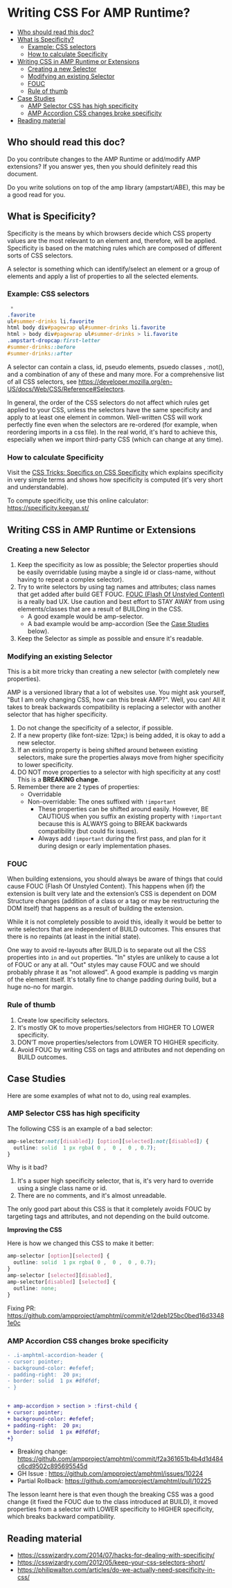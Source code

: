 # Writing CSS For AMP Runtime?

<!--
  (Do not remove or edit this comment.)

  This table-of-contents is automatically generated. To generate it, run:
    amp markdown-toc --fix
-->

-   [Who should read this doc?](#who-should-read-this-doc)
-   [What is Specificity?](#what-is-specificity)
    -   [Example: CSS selectors](#example-css-selectors)
    -   [How to calculate Specificity](#how-to-calculate-specificity)
-   [Writing CSS in AMP Runtime or Extensions](#writing-css-in-amp-runtime-or-extensions)
    -   [Creating a new Selector](#creating-a-new-selector)
    -   [Modifying an existing Selector](#modifying-an-existing-selector)
    -   [FOUC](#fouc)
    -   [Rule of thumb](#rule-of-thumb)
-   [Case Studies](#case-studies)
    -   [AMP Selector CSS has high specificity](#amp-selector-css-has-high-specificity)
    -   [AMP Accordion CSS changes broke specificity](#amp-accordion-css-changes-broke-specificity)
-   [Reading material](#reading-material)

## Who should read this doc?

Do you contribute changes to the AMP Runtime or add/modify AMP extensions? If you answer yes, then you should definitely read this document.

Do you write solutions on top of the amp library (ampstart/ABE), this may be a good read for
you.

## What is Specificity?

Specificity is the means by which browsers decide which CSS property values are the most
relevant to an element and, therefore, will be applied. Specificity is based on the matching rules
which are composed of different sorts of CSS selectors.

A selector is something which can identify/select an element or a group of elements and apply a
list of properties to all the selected elements.

### Example: CSS selectors

```css
 *
.favorite
ul#summer-drinks li.favorite
html body div#pagewrap ul#summer-drinks li.favorite
html > body div#pagewrap ul#summer-drinks > li.favorite
.ampstart-dropcap:first-letter
#summer-drinks::before
#summer-drinks::after
```

A selector can contain a class, id, pseudo elements, psuedo classes , :not(), and a combination
of any of these and many more. For a comprehensive list of all CSS selectors, see https://developer.mozilla.org/en-US/docs/Web/CSS/Reference#Selectors.

In general, the order of the CSS selectors do not affect which rules get applied to your CSS,
unless the selectors have the same specificity and apply to at least one element in common.
Well-written CSS will work perfectly fine even when the selectors are re-ordered (for example, when reordering imports in a css file). In the real world, it's hard to achieve this, especially
when we import third-party CSS (which can change at any time).

### How to calculate Specificity

Visit the [CSS Tricks: Specifics on CSS Specificity](https://css-tricks.com/specifics-on-css-specificity/) which explains specificity in very simple terms and shows how specificity is computed (it's very short and understandable).

To compute specificity, use this online calculator: https://specificity.keegan.st/

## Writing CSS in AMP Runtime or Extensions

### Creating a new Selector

1. Keep the specificity as low as possible; the Selector properties should be easily
   overridable (using maybe a single id or class-name, without having to repeat a complex
   selector).
2. Try to write selectors by using tag names and attributes; class names that get added after
   build GET FOUC. [FOUC (Flash Of Unstyled Content)](#fouc) is a really bad UX. Use caution
   and best effort to STAY AWAY from using elements/classes that are a result of
   BUILDing in the CSS.
    - A good example would be amp-selector.
    - A bad example would be amp-accordion (See the [Case Studies](#case-studies) below).
3. Keep the Selector as simple as possible and ensure it's readable.

### Modifying an existing Selector

This is a bit more tricky than creating a new selector (with completely new properties).

AMP is a versioned library that a lot of websites use. You might ask yourself, "But I am only changing CSS, how can
this break AMP?". Well, you can! All it takes to break backwards compatibility is replacing a selector with another
selector that has higher specificity.

1. Do not change the specificity of a selector, if possible.
2. If a new property (like font-size: 12px;) is being added, it is okay to add a new selector.
3. If an existing property is being shifted around between existing selectors, make sure the
   properties always move from higher specificity to lower specificity.
4. DO NOT move properties to a selector with high specificity at any cost! This is a
   **BREAKING change**.
5. Remember there are 2 types of properties:
    - Overridable
    - Non-overridable: The ones suffixed with `!important`
        - These properties can be shifted around easily. However, BE CAUTIOUS
          when you suffix an existing property with `!important` because this is ALWAYS
          going to BREAK backwards compatibility (but could fix issues).
        - Always add `!important` during the first pass, and plan for it during design or
          early implementation phases.

### FOUC

When building extensions, you should always be aware of things that could cause FOUC (Flash Of Unstyled
Content). This happens when (if) the extension is built very late and the extension’s CSS is
dependent on DOM Structure changes (addition of a class or a tag or may be restructuring the
DOM itself) that happens as a result of building the extension.

While it is not completely possible to avoid this, ideally it would be better to write selectors that
are independent of BUILD outcomes. This ensures that there is no repaints (at least in the initial
state).

One way to avoid re-layouts after BUILD is to separate out all the CSS properties into `in` and
`out` properties. "In" styles are unlikely to cause a lot of FOUC or any at all. "Out" styles may cause FOUC and
we should probably phrase it as "not allowed". A good example is padding vs margin of the
element itself. It's totally fine to change padding during build, but a huge no-no for margin.

### Rule of thumb

1. Create low specificity selectors.
2. It's mostly OK to move properties/selectors from HIGHER TO LOWER specificity.
3. DON’T move properties/selectors from LOWER TO HIGHER specificity.
4. Avoid FOUC by writing CSS on tags and attributes and not depending on BUILD
   outcomes.

## Case Studies

Here are some examples of what not to do, using real examples.

### AMP Selector CSS has high specificity

The following CSS is an example of a bad selector:

```css
amp-selector​:not​([​disabled​]) [​option​][​selected​]​:not​([​disabled​]) {
  ​outline​: ​solid​ ​ 1 ​px​ ​rgba​(​ 0 ​, ​ 0 ​, ​ 0 ​, ​0.7​);
}
```

Why is it bad?

1. It's a super high specificity selector, that is, it's very hard to override using a single class name or id.
2. There are no comments, and it's almost unreadable.

The only good part about this CSS is that it completely avoids FOUC by targeting tags and attributes, and
not depending on the build outcome.

**Improving the CSS**

Here is how we changed this CSS to make it better:

```css
amp-selector​ [​option​][​selected​] {
  ​outline​: ​solid​ ​ 1 ​px​ ​rgba​(​ 0 ​, ​ 0 ​, ​ 0 ​, ​0.7​);
}
amp-selector​ [​selected​][​disabled​],
amp-selector​[​disabled​] [​selected​] {
  ​outline​: ​none​;
}
```

Fixing PR: https://github.com/ampproject/amphtml/commit/e12deb125bc0bed16d33481e0c

### AMP Accordion CSS changes broke specificity

```diff
- .i-amphtml-accordion-header​ {
- ​cursor​: ​pointer​;
- ​background-color​: ​#efefef​;
- ​padding-right​: ​ 20 ​px​;
- ​border​: ​solid​ ​ 1 ​px​ ​#dfdfdf​;
- }


+ amp-accordion​ ​>​ ​section​ ​>​ ​:first-child​ {
+ ​cursor​: ​pointer​;
+ ​background-color​: ​#efefef​;
+ ​padding-right​: ​ 20 ​px​;
+ ​border​: ​solid​ ​ 1 ​px​ ​#dfdfdf​;
+}
```

-   Breaking change: https://github.com/ampproject/amphtml/commit/f2a361651b4b4d1d484c6cd9502c895695545d
-   GH Issue : https://github.com/ampproject/amphtml/issues/10224
-   Partial Rollback: https://github.com/ampproject/amphtml/pull/10225

The lesson learnt here is that even though the breaking CSS was a good change (it fixed the FOUC
due to the class introduced at BUILD), it moved properties from a selector with LOWER
specificity to HIGHER specificity, which breaks backward compatibility.

## Reading material

-   https://csswizardry.com/2014/07/hacks-for-dealing-with-specificity/
-   https://csswizardry.com/2012/05/keep-your-css-selectors-short/
-   https://philipwalton.com/articles/do-we-actually-need-specificity-in-css/
